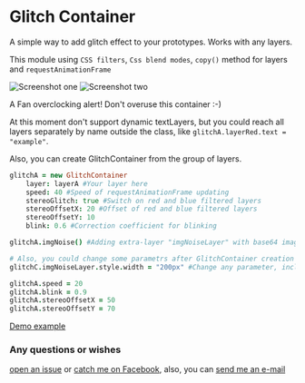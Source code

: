 # Glitch Container

A simple way to add glitch effect to your prototypes. Works with any layers.

This module using ```CSS filters```, ```Css blend modes```,  ```copy()``` method for layers and ```requestAnimationFrame```

![Screenshot one](/repo_img/preview-1.gif?raw=true "Screenshot one")
![Screenshot two](/repo_img/preview-2.gif?raw=true "Screenshot two")

A Fan overclocking alert! Don't overuse this container :-)

At this moment don't support dynamic textLayers, but you could reach all layers separately by name outside the class, like ```glitchA.layerRed.text = "example"```.

Also, you can create GlitchContainer from the group of layers.

```coffeescript
glitchA = new GlitchContainer
    layer: layerA #Your layer here
    speed: 40 #Speed of requestAnimationFrame updating
    stereoGlitch: true #Switch on red and blue filtered layers
    stereoOffsetX: 20 #Offset of red and blue filtered layers
    stereoOffsetY: 10
    blink: 0.6 #Correction coefficient for blinking 

glitchA.imgNoise() #Adding extra-layer "imgNoiseLayer" with base64 image

# Also, you could change some parametrs after GlitchContainer creation
glitchC.imgNoiseLayer.style.width = "200px" #Change any parameter, including noise-image

glitchA.speed = 20
glitchA.blink = 0.9
glitchA.stereoOffsetX = 50
glitchA.stereoOffsetY = 70
```

[Demo example](https://framer.cloud/KXWLF)


### Any questions or wishes

[open an issue](https://github.com/markdown-it/markdown-it) or [catch me on Facebook](https://www.facebook.com/pavel.laptev.94), also, you can [send me an e-mail](mailto:graphics.dario@gmail.com)